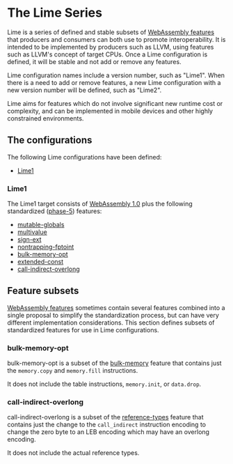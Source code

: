 # The Lime Series

Lime is a series of defined and stable subsets of [WebAssembly features] that producers
and consumers can both use to promote interoperability. It is intended to be implemented
by producers such as LLVM, using features such as LLVM's concept of target CPUs. Once a
Lime configuration is defined, it will be stable and not add or remove any features.

Lime configuration names include a version number, such as "Lime1". When there is a
need to add or remove features, a new Lime configuration with a new version number will
be defined, such as "Lime2".

Lime aims for features which do not involve significant new runtime cost or complexity,
and can be implemented in mobile devices and other highly constrained environments.

## The configurations

The following Lime configurations have been defined:
 - [Lime1](#lime1)

### Lime1

The Lime1 target consists of [WebAssembly 1.0] plus the following standardized
([phase-5]) features:

 - [mutable-globals]
 - [multivalue]
 - [sign-ext]
 - [nontrapping-fptoint]
 - [bulk-memory-opt]
 - [extended-const]
 - [call-indirect-overlong]

[WebAssembly features]: https://webassembly.org/features/
[WebAssembly 1.0]: https://www.w3.org/TR/wasm-core-1/
[phase-5]: https://github.com/WebAssembly/meetings/blob/main/process/phases.md#5-the-feature-is-standardized-working-group
[mutable-globals]: https://github.com/WebAssembly/mutable-global/blob/master/proposals/mutable-global/Overview.md
[multivalue]: https://github.com/WebAssembly/spec/blob/master/proposals/multi-value/Overview.md
[sign-ext]: https://github.com/WebAssembly/spec/blob/master/proposals/sign-extension-ops/Overview.md
[nontrapping-fptoint]: https://github.com/WebAssembly/spec/blob/master/proposals/nontrapping-float-to-int-conversion/Overview.md
[bulk-memory-opt]: #bulk-memory-opt
[extended-const]: https://github.com/WebAssembly/extended-const/blob/main/proposals/extended-const/Overview.md
[call-indirect-overlong]: #call-indirect-overlong

## Feature subsets

[WebAssembly features] sometimes contain several features combined into a
single proposal to simplify the standardization process, but can have very
different implementation considerations. This section defines subsets of
standardized features for use in Lime configurations.

### bulk-memory-opt

bulk-memory-opt is a subset of the [bulk-memory] feature that contains just the
`memory.copy` and `memory.fill` instructions.

It does not include the table instructions, `memory.init`, or `data.drop`.

### call-indirect-overlong

call-indirect-overlong is a subset of the [reference-types] feature that contains
just the change to the `call_indirect` instruction encoding to change the zero
byte to an LEB encoding which may have an overlong encoding.

It does not include the actual reference types.

[bulk-memory]: https://github.com/WebAssembly/bulk-memory-operations/blob/master/proposals/bulk-memory-operations/Overview.md
[reference-types]: https://github.com/WebAssembly/reference-types/blob/master/proposals/reference-types/Overview.md
